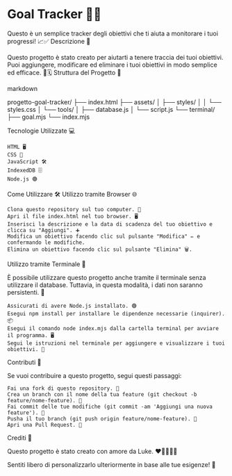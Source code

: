 # Goal Tracker 🚀🎯

Questo è un semplice tracker degli obiettivi che ti aiuta a monitorare i tuoi progressi! 📈✅
Descrizione 📝

Questo progetto è stato creato per aiutarti a tenere traccia dei tuoi obiettivi. Puoi aggiungere, modificare ed eliminare i tuoi obiettivi in modo semplice ed efficace. 🎉🗓️
Struttura del Progetto 📁

markdown

progetto-goal-tracker/
├── index.html
├── assets/
│   ├── styles/
│   │   └── styles.css
│   └── tools/
│       ├── database.js
│       └── script.js
└── terminal/
    ├── goal.mjs
    └── index.mjs

Tecnologie Utilizzate 💻

    HTML 🖥️
    CSS 🎨
    JavaScript 🛠️
    IndexedDB 🗄️
    Node.js 🟢

Come Utilizzare 🛠️
Utilizzo tramite Browser 🌐

    Clona questo repository sul tuo computer. 💾
    Apri il file index.html nel tuo browser. 🖥️
    Inserisci la descrizione e la data di scadenza del tuo obiettivo e clicca su "Aggiungi". ➕
    Modifica un obiettivo facendo clic sul pulsante "Modifica" ✏️ e confermando le modifiche.
    Elimina un obiettivo facendo clic sul pulsante "Elimina" 🗑️.

Utilizzo tramite Terminale 🔧

È possibile utilizzare questo progetto anche tramite il terminale senza utilizzare il database. Tuttavia, in questa modalità, i dati non saranno persistenti. 📂

    Assicurati di avere Node.js installato. 🟢
    Esegui npm install per installare le dipendenze necessarie (inquirer). 📦
    Esegui il comando node index.mjs dalla cartella terminal per avviare il programma. 🖥️
    Segui le istruzioni nel terminale per aggiungere e visualizzare i tuoi obiettivi. 📝

Contributi 💬

Se vuoi contribuire a questo progetto, segui questi passaggi:

    Fai una fork di questo repository. 🍴
    Crea un branch con il nome della tua feature (git checkout -b feature/nome-feature). 🌿
    Fai commit delle tue modifiche (git commit -am 'Aggiungi una nuova feature'). 💾
    Pusha il tuo branch (git push origin feature/nome-feature). 🚀
    Apri una Pull Request. 🔄

Crediti 🙌

Questo progetto è stato creato con amore da Luke. ❤️👨‍💻👩‍💻

Sentiti libero di personalizzarlo ulteriormente in base alle tue esigenze! 🎉
